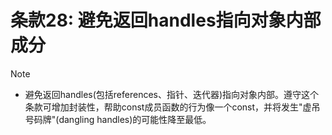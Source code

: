 # 条款28: 避免返回handles指向对象内部成分

> [!NOTE]
>
> - 避免返回handles(包括references、指针、迭代器)指向对象内部。遵守这个条款可增加封装性，帮助const成员函数的行为像一个const，并将发生"虚吊号码牌"(dangling handles)的可能性降至最低。
